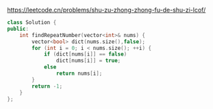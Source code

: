 https://leetcode.cn/problems/shu-zu-zhong-zhong-fu-de-shu-zi-lcof/
```c++
class Solution {
public:
    int findRepeatNumber(vector<int>& nums) {
        vector<bool> dict(nums.size(),false);
        for (int i = 0; i < nums.size(); ++i) {
            if (dict[nums[i]] == false)
                dict[nums[i]] = true;
            else
                return nums[i];
        }
        return -1;
    }
};
```
